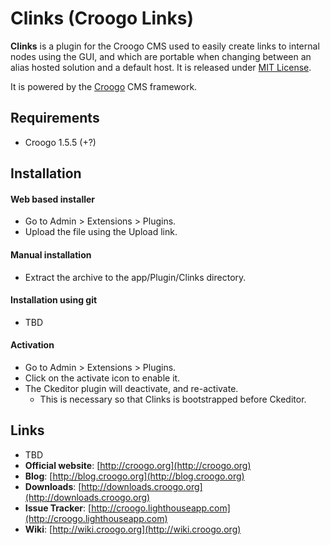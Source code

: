 # Clinks (Croogo Links)

**Clinks** is a plugin for the Croogo CMS used to easily create links to internal nodes using the GUI, and which are portable when changing between an alias hosted solution and a default host. It is released under [MIT License](LICENSE.txt).

It is powered by the [Croogo](http://croogo.org) CMS framework.

## Requirements
  * Croogo 1.5.5 (+?)

## Installation

#### Web based installer

  * Go to Admin > Extensions > Plugins.
  * Upload the file using the Upload link.

#### Manual installation

  * Extract the archive to the app/Plugin/Clinks directory.

#### Installation using git

  * TBD

#### Activation

  * Go to Admin > Extensions > Plugins.
  * Click on the activate icon to enable it.
  * The Ckeditor plugin will deactivate, and re-activate.
    * This is necessary so that Clinks is bootstrapped before Ckeditor.

## Links

  * TBD
  * **Official website**: [http://croogo.org](http://croogo.org)
  * **Blog**: [http://blog.croogo.org](http://blog.croogo.org)
  * **Downloads**: [http://downloads.croogo.org](http://downloads.croogo.org)
  * **Issue Tracker**: [http://croogo.lighthouseapp.com](http://croogo.lighthouseapp.com)
  * **Wiki**: [http://wiki.croogo.org](http://wiki.croogo.org)
